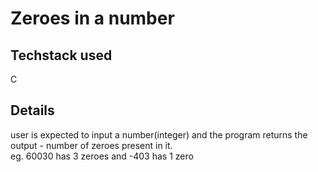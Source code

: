 # Zeroes in a number

## Techstack used
C 

## Details
user is expected to input a number(integer) and the program returns the output - number of zeroes present in it.  
eg. 60030 has 3 zeroes and -403 has 1 zero